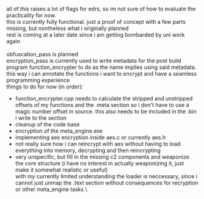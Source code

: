 all of this raises a lot of flags for edrs, so im not sure of how to evaluate the practicality for now. \
this is currently fully functional. just a proof of concept with a few parts missing, but nontheless what i originally planned \
rest is coming at a later date since i am getting bombarded by uni work again \
\
obfuscation_pass is planned \
encryption_pass is currently used to write metadata for the post build program function_encrypter to do as the name implies using said metadata. this way i can annotate the functions i want to encrypt and have a seamless programming experience \
things to do for now (in order):
- function_encrypter.cpp needs to calculate the stripped and unstripped offsets of my functions and the .meta section so i don't have to use a magic number offset in source. this also needs to be included in the .bin i write to the section
- cleanup of the code base
- encryption of the meta_engine.exe
- implementing aes encryption inside aes.c or currently aes.h
- not really sure how i can reincrypt with aes without having to load everything into memory, decrypting and then reincrypting
- very unspecific, but fill in the missing c2 components and weaponize the core structure (i have no interest in actually weaponizing it, just make it somewhat realistic or useful)
\
with my currently limited understanding the loader is neccessary, since i cannot just unmap the .text section without consequences for recryption or other meta_engine tasks \
